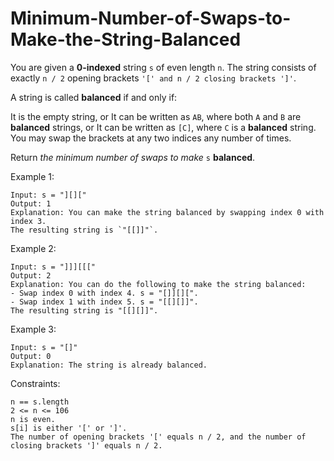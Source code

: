 # Minimum-Number-of-Swaps-to-Make-the-String-Balanced

You are given a **0-indexed** string `s` of even length `n`. The string consists of exactly `n / 2` opening brackets `'[' and n / 2 closing brackets ']'`.

A string is called **balanced** if and only if:

It is the empty string, or
It can be written as `AB`, where both `A` and `B` are **balanced** strings, or
It can be written as `[C]`, where `C` is a **balanced** string.
You may swap the brackets at any two indices any number of times.

Return _the minimum number of swaps to make_ `s` **balanced**.


Example 1:
```
Input: s = "][]["
Output: 1
Explanation: You can make the string balanced by swapping index 0 with index 3.
The resulting string is `"[[]]"`.
```
Example 2:
```
Input: s = "]]][[["
Output: 2
Explanation: You can do the following to make the string balanced:
- Swap index 0 with index 4. s = "[]][][".
- Swap index 1 with index 5. s = "[[][]]".
The resulting string is "[[][]]".
```
Example 3:
```
Input: s = "[]"
Output: 0
Explanation: The string is already balanced.
``` 

Constraints:
```
n == s.length
2 <= n <= 106
n is even.
s[i] is either '[' or ']'.
The number of opening brackets '[' equals n / 2, and the number of closing brackets ']' equals n / 2.
```
